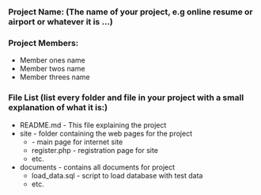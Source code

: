 ### Project Name: (The name of your project, e.g online resume or airport or whatever it is …)

### Project Members:

- Member ones name
- Member twos name
- Member threes name

### File List (list every folder and file in your project with a small explanation of what it is:)

- README.md - This file explaining the project
- site - folder containing the web pages for the project
    - [](https://github.com/rugbyprof/5303-Adv-Database/edit/master/dbProject/site/index.php) - main page for internet site
    - register.php - registration page for site
    - etc.
- documents - contains all documents for project
    - load_data.sql - script to load database with test data
    - etc. 
